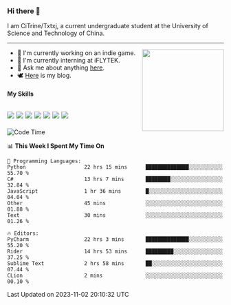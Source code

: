 ### Hi there 👋

I am CiTrine/Txtxj, a current undergraduate student at the University of Science and Technology of China.

---

<img align="right" height="190" src="http://github-profile-summary-cards.vercel.app/api/cards/stats?username=txtxj&theme=vue">

- 🌱 I'm currently working on an indie game.
- 🐶 I'm currently interning at iFLYTEK.
- 💬 Ask me about anything [here](https://github.com/txtxj/txtxj/issues).
- 🕊️ [Here](https://txtxj.top) is my blog.

#### My Skills

![](https://img.shields.io/badge/Unity-000000?logo=unity&logoColor=fff)
![](https://img.shields.io/badge/C%23-239120?logo=csharp&logoColor=fff)
![](https://img.shields.io/badge/Python-3e74a2?logo=python&logoColor=fff)
![](https://img.shields.io/badge/C++-65318e?logo=cplusplus&logoColor=fff)
![](https://img.shields.io/badge/C-5654a2?logo=c&logoColor=fff)
![](https://img.shields.io/badge/Blender-f5792a?logo=blender&logoColor=fff)
![](https://img.shields.io/badge/MS%20SQL-cc2927?logo=microsoftsqlserver&logoColor=fff)
---

<!--START_SECTION:waka-->
![Code Time](http://img.shields.io/badge/Code%20Time-1%2C436%20hrs%2018%20mins-blue)

📊 **This Week I Spent My Time On** 

```text
💬 Programming Languages: 
Python                   22 hrs 15 mins      ██████████████░░░░░░░░░░░   55.70 % 
C#                       13 hrs 7 mins       ████████░░░░░░░░░░░░░░░░░   32.84 % 
JavaScript               1 hr 36 mins        █░░░░░░░░░░░░░░░░░░░░░░░░   04.04 % 
Other                    45 mins             ░░░░░░░░░░░░░░░░░░░░░░░░░   01.88 % 
Text                     30 mins             ░░░░░░░░░░░░░░░░░░░░░░░░░   01.26 % 

🔥 Editors: 
PyCharm                  22 hrs 3 mins       ██████████████░░░░░░░░░░░   55.20 % 
Rider                    14 hrs 53 mins      █████████░░░░░░░░░░░░░░░░   37.25 % 
Sublime Text             2 hrs 58 mins       ██░░░░░░░░░░░░░░░░░░░░░░░   07.44 % 
CLion                    2 mins              ░░░░░░░░░░░░░░░░░░░░░░░░░   00.10 % 
```


 Last Updated on 2023-11-02 20:10:32 UTC
<!--END_SECTION:waka-->
